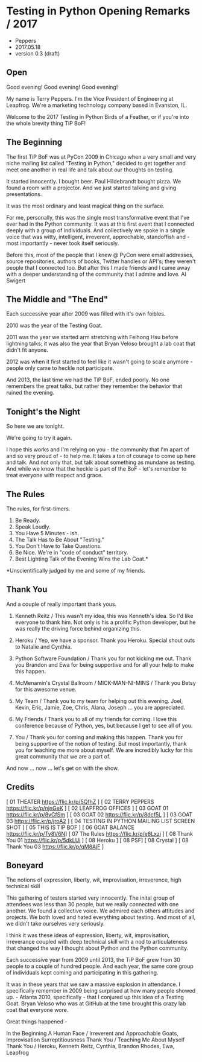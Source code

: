 
# Testing in Python Opening Remarks / 2017

- Peppers
- 2017.05.18
- version 0.3 (draft)


## Open 

Good evening! Good evening! Good evening!

My name is Terry Peppers. I'm the Vice President of Engineering at Leapfrog.  We're a marketing technology company based in Evanston, IL. 

Welcome to the 2017 Testing in Python Birds of a Feather, or if you're into the whole brevity thing TiP BoF! 


## The Beginning

The first TiP BoF was at PyCon 2009 in Chicago when a very small and very niche mailing list called "Testing in Python," decided to get together and meet one another in real life and talk about our thoughts on testing. 

It started innocently. I bought beer. Paul Hildebrandt bought pizza. We found a room with a projector. And we just started talking and giving presentations. 

It was the most ordinary and least magical thing on the surface.

For me, personally, this was the single most transformative event that I've ever had in the Python community. It was at this first event that I connected deeply with a group of individuals. And collectively we spoke in a single voice that was witty, intelligent, irreverent, approchable, standoffish and - most importantly - never took itself seriously. 

Before this, most of the people that I knew @ PyCon were email addresses, source repositories, authors of books, Twitter handles or API's; they weren't people that I connected too. But after this I made friends and I came away with a deeper understanding of the community that I admire and love. Al Swigert 


## The Middle and "The End"

Each successive year after 2009 was filled with it's own foibles. 

2010 was the year of the Testing Goat. 

2011 was the year we started arm stretching with Feihong Hsu before lightning talks; it was also the year that Bryan Veloso brought a lab coat that didn't fit anyone. 

2012 was when it first started to feel like it wasn't going to scale anymore - people only came to heckle not participate. 

And 2013, the last time we had the TiP BoF, ended poorly. No one remembers the great talks, but rather they remember the behavior that ruined the evening. 


## Tonight's the Night

So here we are tonight. 

We're going to try it again. 

I hope this works and I'm relying on you - the community that I'm apart of and so very proud of - to help me. It takes a ton of courage to come up here and talk. And not only that, but talk about something as mundane as testing. And while we know that the heckle is part of the BoF - let's remember to treat everyone with respect and grace. 


## The Rules

The rules, for first-timers. 

1. Be Ready.
2. Speak Loudly.
3. You Have 5 Minutes - ish. 
4. The Talk Has to Be About "Testing."
5. You Don't Have to Take Questions. 
6. Be Nice. We're in "code of conduct" territory. 
7. Best Lighting Talk of the Evening Wins the Lab Coat.*

*Unscientifically judged by me and some of my friends. 


## Thank You

And a couple of really important thank yous. 

1. Kenneth Reitz / This wasn't my idea, this was Kenneth's idea. So I'd like everyone to thank him. Not only is his a prolific Python developer, but he was really the driving force behind organizing this. 

2. Heroku / Yep, we have a sponsor. Thank you Heroku. Special shout outs to Natalie and Cynthia. 

3. Python Software Foundation / Thank you for not kicking me out. Thank you Brandon and Ewa for being supportive and for all your help to make this happen.

4. McMenamin's Crystal Ballroom / MICK-MAN-NI-MINS / Thank you Betsy for this awesome venue. 

5. My Team / Thank you to my team for helping out this evening. Joel, Kevin, Eric, Jamie, Zoe, Chris, Alana, Joseph ... you are appreciated. 

6. My Friends / Thank you to all of my friends for coming. I love this conference because of Python, yes, but because I get to see all of you. 

7. You / Thank you for coming and making this happen. Thank you for being supportive of the notion of testing. But most importantly, thank you for teaching me more about myself. We are incredibly lucky for this great community that we are a part of. 

And now ... now ... let's get on with the show. 


## Credits

[ 01 THEATER https://flic.kr/p/5QfhZ ]
[ 02 TERRY PEPPERS https://flic.kr/p/njnGeK ]
[ 02 LEAPFROG OFFICES ]
[ 03 GOAT 01 https://flic.kr/p/8vCfSm ]
[ 03 GOAT 02 https://flic.kr/p/8dcf5L ]
[ 03 GOAT 03 https://flic.kr/p/jroA2 ]
[ 04 TESTING IN PYTHON MAILING LIST SCREEN SHOT ]
[ 05 THIS IS TIP BOF ]
[ 06 GOAT BALANCE https://flic.kr/p/Ty8V6N]
[ 07 The Rules https://flic.kr/p/e8Lxzi ] 
[ 08 Thank You 01 https://flic.kr/p/5dkLUi ]
[ 08 Heroku ] 
[ 08 PSF]
[ 08 Crystal ]
[ 08 Thank You 03 https://flic.kr/p/qM8AjF ]


## Boneyard

The notions of expression, liberty, wit, improvisation, irreverence, high technical skill

This gathering of testers started very innocently. The inital group of attendees was less than 30 people, but we really connected with one another. We found a collective voice. We admired each others attitudes and projects. We both loved and hated everything about testing. And most of all, we didn't take ourselves very seriously. 

I think it was these ideas of expression, liberty, wit, improvisation, irreverance coupled with deep technical skill with a nod to articulateness that changed the way I thought about Python and the Python community. 

Each successive year from 2009 until 2013, the TiP BoF grew from 30 people to a couple of hundred people. And each year, the same core group of individuals kept coming and participating in this gathering. 

It was in these years that we saw a massive explosion in attendance. I specifically remember in 2009 being surprised at how many people showed up. - Atlanta 2010, specifically - that I conjured up this idea of a Testing Goat. Bryan Veloso who was at GitHub at the time brought this crazy lab coat that everyone wore. 

Great things happened - 

In the Beginning
A Human Face / Irreverent and Approachable
Goats, Improvisation
Surreptitiousness
Thank You / Teaching Me About Myself
Thank You / Heroku, Kenneth Reitz, Cynthia, Brandon Rhodes, Ewa, Leapfrog
